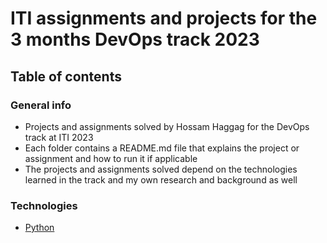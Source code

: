﻿# ITI assignments and projects for the 3 months DevOps track 2023

## Table of contents

### General info

* Projects and assignments solved by Hossam Haggag for the DevOps track at ITI 2023
* Each folder contains a README.md file that explains the project or assignment and how to run it if applicable
* The projects and assignments solved depend on the technologies learned in the track and my own research and background as well


### Technologies

* [Python](https://github.com/HosHaggag/iti_projects/tree/python)



